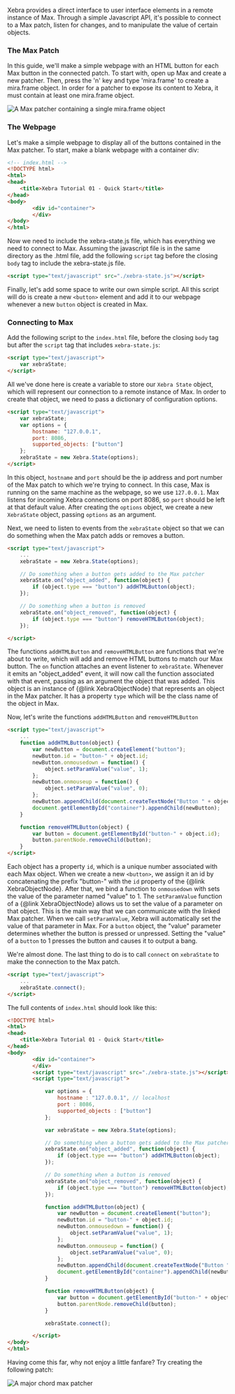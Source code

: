 Xebra provides a direct interface to user interface elements in a remote instance of Max. Through a simple Javascript API, it's possible to connect to a Max patch, listen for changes, and to manipulate the value of certain objects.

### The Max Patch

In this guide, we'll make a simple webpage with an HTML button for each Max button in the connected patch. To start with, open up Max and create a new patcher. Then, press the 'n' key and type 'mira.frame' to create a mira.frame object. In order for a patcher to expose its content to Xebra, it must contain at least one mira.frame object.

![A Max patcher containing a single mira.frame object](docs/img/01-patcher.png)

### The Webpage

Let's make a simple webpage to display all of the buttons contained in the Max patcher. To start, make a blank webpage with a container div:

```html
<!-- index.html -->
<!DOCTYPE html>
<html>
<head>
	<title>Xebra Tutorial 01 - Quick Start</title>
</head>
<body>
		<div id="container">
		</div>
</body>
</html>
```
Now we need to include the xebra-state.js file, which has everything we need to connect to Max. Assuming the javascript file is in the same directory as the .html file, add the following `script` tag before the closing `body` tag to include the xebra-state.js file.

```html
<script type="text/javascript" src="./xebra-state.js"></script>
```
Finally, let's add some space to write our own simple script. All this script will do is create a new `<button>` element and add it to our webpage whenever a new `button` object is created in Max.

### Connecting to Max

Add the following script to the `index.html` file, before the closing `body` tag but after the `script` tag that includes `xebra-state.js`:

```html
<script type="text/javascript">
	var xebraState;
</script>
```

All we've done here is create a variable to store our `Xebra State` object, which will represent our connection to a remote instance of Max. In order to create that object, we need to pass a dictionary of configuration options.

```html
<script type="text/javascript">
	var xebraState;
	var options = {
		hostname: "127.0.0.1",
		port: 8086,
		supported_objects: ["button"]
	};
	xebraState = new Xebra.State(options);
</script>
```
In this object, `hostname` and `port` should be the ip address and port number of the Max patch to which we're trying to connect. In this case, Max is running on the same machine as the webpage, so we use `127.0.0.1`. Max listens for incoming Xebra connections on port 8086, so `port` should be left at that default value. After creating the `options` object, we create a new `XebraState` object, passing `options` as an argument.

Next, we need to listen to events from the `xebraState` object so that we can do something when the Max patch adds or removes a button.

```html
<script type="text/javascript">
	...
	xebraState = new Xebra.State(options);

	// Do something when a button gets added to the Max patcher
	xebraState.on("object_added", function(object) {
		if (object.type === "button") addHTMLButton(object);
	});

	// Do something when a button is removed
	xebraState.on("object_removed", function(object) {
		if (object.type === "button") removeHTMLButton(object);
	});

</script>
```

The functions `addHTMLButton` and `removeHTMLButton` are functions that we're about to write, which will add and remove HTML buttons to match our Max button. The `on` function attaches an event listener to `xebraState`. Whenever it emits an "object_added" event, it will now call the function associated with that event, passing as an argument the object that was added. This object is an instance of {@link XebraObjectNode} that represents an object in the Max patcher. It has a property `type` which will be the class name of the object in Max.

Now, let's write the functions `addHTMLButton` and `removeHTMLButton`

```html
<script type="text/javascript">
	...
	function addHTMLButton(object) {
		var newButton = document.createElement("button");
		newButton.id = "button-" + object.id;
		newButton.onmousedown = function() {
			object.setParamValue("value", 1);
		};
		newButton.onmouseup = function() {
			object.setParamValue("value", 0);
		};
		newButton.appendChild(document.createTextNode("Button " + object.id));
		document.getElementById("container").appendChild(newButton);
	}

	function removeHTMLButton(object) {
		var button = document.getElementById("button-" + object.id);
		button.parentNode.removeChild(button);
	}
</script>
```
Each object has a property `id`, which is a unique number associated with each Max object. When we create a new `<button>`, we assign it an id by concatenating the prefix "button-" with the `id` property of the {@link XebraObjectNode}. After that, we bind a function to `onmousedown` with sets the value of the parameter named "value" to 1. The `setParamValue` function of a {@link XebraObjectNode} allows us to set the value of a parameter on that object. This is the main way that we can communicate with the linked Max patcher. When we call `setParamValue`, Xebra will automatically set the value of that parameter in Max. For a `button` object, the "value" parameter determines whether the button is pressed or unpressed. Setting the "value" of a `button` to 1 presses the button and causes it to output a bang.

We're almost done. The last thing to do is to call `connect` on `xebraState` to make the connection to the Max patch.

```html
<script type="text/javascript">
	...
	xebraState.connect();
</script>
```

The full contents of `index.html` should look like this:

```html
<!DOCTYPE html>
<html>
<head>
	<title>Xebra Tutorial 01 - Quick Start</title>
</head>
<body>
		<div id="container">
		</div>
		<script type="text/javascript" src="./xebra-state.js"></script>
		<script type="text/javascript">

			var options = {
				hostname : "127.0.0.1", // localhost
				port : 8086,
				supported_objects : ["button"]
			};

			var xebraState = new Xebra.State(options);

			// Do something when a button gets added to the Max patcher
			xebraState.on("object_added", function(object) {
				if (object.type === "button") addHTMLButton(object);
			});

			// Do something when a button is removed
			xebraState.on("object_removed", function(object) {
				if (object.type === "button") removeHTMLButton(object);
			});

			function addHTMLButton(object) {
				var newButton = document.createElement("button");
				newButton.id = "button-" + object.id;
				newButton.onmousedown = function() {
					object.setParamValue("value", 1);
				};
				newButton.onmouseup = function() {
					object.setParamValue("value", 0);
				};
				newButton.appendChild(document.createTextNode("Button " + object.id));
				document.getElementById("container").appendChild(newButton);
			}

			function removeHTMLButton(object) {
				var button = document.getElementById("button-" + object.id);
				button.parentNode.removeChild(button);
			}

			xebraState.connect();

		</script>
</body>
</html>
```

Having come this far, why not enjoy a little fanfare? Try creating the following patch:

![A major chord max patcher](docs/img/01-fanfare.png)

